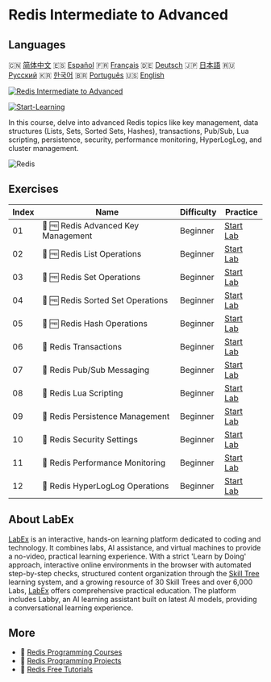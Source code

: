 # Redis Intermediate to Advanced

## Languages

🇨🇳 [简体中文](README_zh.md) 🇪🇸 [Español](README_es.md) 🇫🇷 [Français](README_fr.md) 🇩🇪 [Deutsch](README_de.md) 🇯🇵 [日本語](README_ja.md) 🇷🇺 [Русский](README_ru.md) 🇰🇷 [한국어](README_ko.md) 🇧🇷 [Português](README_pt.md) 🇺🇸 [English](README.md) 

[![Redis Intermediate to Advanced](https://cover-creator.labex.io/redis-intermediate-to-advanced.png)](https://labex.io/courses/redis-intermediate-to-advanced)

[![Start-Learning](https://img.shields.io/badge/Start-Learning-whitesmoke?style=for-the-badge)](https://labex.io/courses/redis-intermediate-to-advanced)

In this course, delve into advanced Redis topics like key management, data structures (Lists, Sets, Sorted Sets, Hashes), transactions, Pub/Sub, Lua scripting, persistence, security, performance monitoring, HyperLogLog, and cluster management.

![Redis](https://img.shields.io/badge/Redis-whitesmoke?style=for-the-badge&logo=redis)


## Exercises

|   Index | Name                                | Difficulty   | Practice                                                                                                                                       |
|---------|-------------------------------------|--------------|------------------------------------------------------------------------------------------------------------------------------------------------|
|      01 | 🧩 🆓 Redis Advanced Key Management | Beginner     | <a target='_blank' href='https://labex.io/labs/redis-redis-advanced-key-management-552094?course=redis-intermediate-to-advanced'>Start Lab</a> |
|      02 | 🧩 🆓 Redis List Operations         | Beginner     | <a target='_blank' href='https://labex.io/labs/redis-redis-list-operations-552098?course=redis-intermediate-to-advanced'>Start Lab</a>         |
|      03 | 🧩 🆓 Redis Set Operations          | Beginner     | <a target='_blank' href='https://labex.io/labs/redis-redis-set-operations-552104?course=redis-intermediate-to-advanced'>Start Lab</a>          |
|      04 | 🧩 🆓 Redis Sorted Set Operations   | Beginner     | <a target='_blank' href='https://labex.io/labs/redis-redis-sorted-set-operations-552105?course=redis-intermediate-to-advanced'>Start Lab</a>   |
|      05 | 🧩 🆓 Redis Hash Operations         | Beginner     | <a target='_blank' href='https://labex.io/labs/redis-redis-hash-operations-552096?course=redis-intermediate-to-advanced'>Start Lab</a>         |
|      06 | 🧩  Redis Transactions              | Beginner     | <a target='_blank' href='https://labex.io/labs/redis-redis-transactions-552106?course=redis-intermediate-to-advanced'>Start Lab</a>            |
|      07 | 🧩  Redis Pub/Sub Messaging         | Beginner     | <a target='_blank' href='https://labex.io/labs/redis-redis-pub-sub-messaging-552102?course=redis-intermediate-to-advanced'>Start Lab</a>       |
|      08 | 🧩  Redis Lua Scripting             | Beginner     | <a target='_blank' href='https://labex.io/labs/redis-redis-lua-scripting-552099?course=redis-intermediate-to-advanced'>Start Lab</a>           |
|      09 | 🧩  Redis Persistence Management    | Beginner     | <a target='_blank' href='https://labex.io/labs/redis-redis-persistence-management-552101?course=redis-intermediate-to-advanced'>Start Lab</a>  |
|      10 | 🧩  Redis Security Settings         | Beginner     | <a target='_blank' href='https://labex.io/labs/redis-redis-security-settings-552103?course=redis-intermediate-to-advanced'>Start Lab</a>       |
|      11 | 🧩  Redis Performance Monitoring    | Beginner     | <a target='_blank' href='https://labex.io/labs/redis-redis-performance-monitoring-552100?course=redis-intermediate-to-advanced'>Start Lab</a>  |
|      12 | 🧩  Redis HyperLogLog Operations    | Beginner     | <a target='_blank' href='https://labex.io/labs/redis-redis-hyperloglog-operations-552097?course=redis-intermediate-to-advanced'>Start Lab</a>  |

## About LabEx

[LabEx](https://labex.io) is an interactive, hands-on learning platform dedicated to coding and technology. It combines labs, AI assistance, and virtual machines to provide a no-video, practical learning experience. With a strict 'Learn by Doing' approach, interactive online environments in the browser with automated step-by-step checks, structured content organization through the [Skill Tree](https://labex.io/learn) learning system, and a growing resource of 30 Skill Trees and over 6,000 Labs, [LabEx](https://labex.io) offers comprehensive practical education. The platform includes Labby, an AI learning assistant built on latest AI models, providing a conversational learning experience.

## More

- 🔗 [Redis Programming Courses](https://github.com/labex-labs/awesome-programming-courses)
- 🔗 [Redis Programming Projects](https://github.com/labex-labs/awesome-programming-projects)
- 🔗 [Redis Free Tutorials](https://github.com/labex-labs/redis-free-tutorials)

